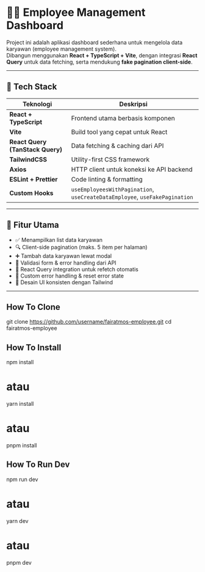 # 🧑‍💼 Employee Management Dashboard

Project ini adalah aplikasi dashboard sederhana untuk mengelola data karyawan (employee management system).  
Dibangun menggunakan **React + TypeScript + Vite**, dengan integrasi **React Query** untuk data fetching, serta mendukung **fake pagination client-side**.

---

## 🚀 Tech Stack

| Teknologi                        | Deskripsi                                                                  |
| -------------------------------- | -------------------------------------------------------------------------- |
| **React + TypeScript**           | Frontend utama berbasis komponen                                           |
| **Vite**                         | Build tool yang cepat untuk React                                          |
| **React Query (TanStack Query)** | Data fetching & caching dari API                                           |
| **TailwindCSS**                  | Utility-first CSS framework                                                |
| **Axios**                        | HTTP client untuk koneksi ke API backend                                   |
| **ESLint + Prettier**            | Code linting & formatting                                                  |
| **Custom Hooks**                 | `useEmployeesWithPagination`, `useCreateDataEmployee`, `useFakePagination` |

---

## 🧩 Fitur Utama

- ✅ Menampilkan list data karyawan
- 🔍 Client-side pagination (maks. 5 item per halaman)
- ➕ Tambah data karyawan lewat modal
- 🧠 Validasi form & error handling dari API
- 🔄 React Query integration untuk refetch otomatis
- 💬 Custom error handling & reset error state
- 💅 Desain UI konsisten dengan Tailwind

---

## How To Clone

git clone https://github.com/username/fairatmos-employee.git
cd fairatmos-employee

## How To Install

npm install

# atau

yarn install

# atau

pnpm install

## How To Run Dev

npm run dev

# atau

yarn dev

# atau

pnpm dev
